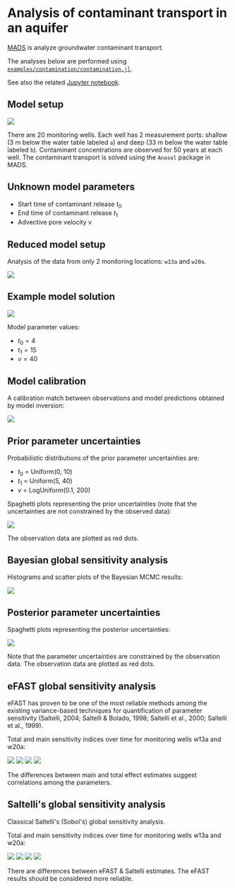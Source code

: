 # Analysis of contaminant transport in an aquifer

[MADS](http://madsjulia.github.io/Mads.jl) is analyze groundwater contaminant transport.

The analyses below are performed using [`examples/contamination/contamination.jl`](https://github.com/madsjulia/Mads.jl/blob/master/examples/contamination/contamination.jl).

See also the related [Jupyter notebook](https://github.com/madsjulia/Mads.jl/blob/master/notebooks/contamination/contamination.ipynb).

## Model setup

![](w01-all_wells-problemsetup.svg)

There are 20 monitoring wells.
Each well has 2 measurement ports: shallow (3 m below the water table labeled `a`) and deep (33 m below the water table labeled `b`).
Contaminant concentrations are observed for 50 years at each well.
The contaminant transport is solved using the `Anasol` package in MADS.

## Unknown model parameters

* Start time of contaminant release $t_0$
* End time of contaminant release $t_1$
* Advective pore velocity $v$

## Reduced model setup

Analysis of the data from only 2 monitoring locations: `w13a` and `w20a`.

![](w01-w13a_w20a-problemsetup.svg)

## Example model solution

![](w01-w13a_w20a-init-match.svg)

Model parameter values:

* $t_0 = 4$
* $t_1 = 15$
* $v = 40$

## Model calibration

A calibration match between observations and model predictions obtained by model inversion:

![](w01-w13a_w20a-calib-match.svg)

## Prior parameter uncertainties

Probabilistic distributions of the prior parameter uncertainties are:

* $t_0$ = Uniform(0, 10)
* $t_1$ = Uniform(5, 40)
* $v$ = LogUniform(0.1, 200)

Spaghetti plots representing the prior uncertainties (note that the uncertainties are not constrained by the observed data):

![](w01-w13a_w20a-prior-100-spaghetti.svg)

The observation data are plotted as red dots.

## Bayesian global sensitivity analysis

Histograms and scatter plots of the Bayesian MCMC results:

![](w01-bayes.png)

## Posterior parameter uncertainties

Spaghetti plots representing the posterior uncertainties:

![](w01-w13a_w20a-posterior-1000-spaghetti.png)

Note that the parameter uncertainties are constrained by the observation data.
The observation data are plotted as red dots.

## eFAST global sensitivity analysis

eFAST has proven to be one of the most reliable methods among the existing variance-based techniques for quantification of parameter sensitivity (Saltelli, 2004; Saltelli & Bolado, 1998; Saltelli et al., 2000; Saltelli et al., 1999).

Total and main sensitivity indices over time for monitoring wells w13a and w20a:

![](w13a-efast-main_effect.svg)
![](w13a-efast-total_effect.svg)
![](w20a-efast-main_effect.svg)
![](w20a-efast-total_effect.svg)

The differences between main and total effect estimates suggest correlations among the parameters.

## Saltelli's global sensitivity analysis

Classical Saltelli's (Sobol's) global sensitivity analysis.

Total and main sensitivity indices over time for monitoring wells w13a and w20a:

![](w13a-saltelli-main_effect.svg)
![](w13a-saltelli-total_effect.svg)
![](w20a-saltelli-main_effect.svg)
![](w20a-saltelli-total_effect.svg)

There are differences between eFAST & Saltelli estimates. The eFAST results should be considered more reliable.